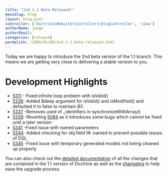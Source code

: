 ```yaml
---
title: "2nd 1.1 Beta Released!"
menuSlug: blog
layout: blog-post
controller: ['Doctrine\Website\Controllers\BlogController', 'view']
authorName: jwage
authorEmail:
categories: [release]
permalink: /2009/01/06/2nd-1-1-beta-released.html
---
```

Today we are happy to introduce the 2nd beta version of the 1.1 branch.
This means we are getting very close to delivering a stable version to
you.

Development Highlights
======================

-   [5311](http://trac.doctrine-project.org/changset/5311) - Fixed
    infinite loop problem with isValid()
-   [5336](http://trac.doctrine-project.org/changeset/5336) -Added
    \$deep argument for isValid() and isModified() and defaulted it to
    false to maintain BC
-   [5337](http://trac.doctrine-project.org/changeset/5337) -Removes
    used of \_identifiers in synchronizeWithArray()
-   [5339](http://trac.doctrine-project.org/changeset/5339) -Reverting
    [5084](http://trac.doctrine-project.org/changeset/5084) as it
    introduces some bugs which cannot be fixed until a later version
-   [5341](http://trac.doctrine-project.org/changeset/5341) -Fixed issue
    with named parameters
-   [5344](http://trac.doctrine-project.org/changeset/5344) -Added
    checking for obj.field IN :named to prevent possible issues of DQL
-   [5345](http://trac.doctrine-project.org/changeset/5345) -Fixed issue
    with temporary generated models not being cleaned up properly

You can also check out the [detailed
documentation](http://www.doctrine-project.org/upgrade/1_1) of all the
changes that are contained in the 1.1 version of Doctrine as well as the
[changelog](http://www.doctrine-project.org/change_log/1_1_0_BETA2) to
help ease the upgrade process.
